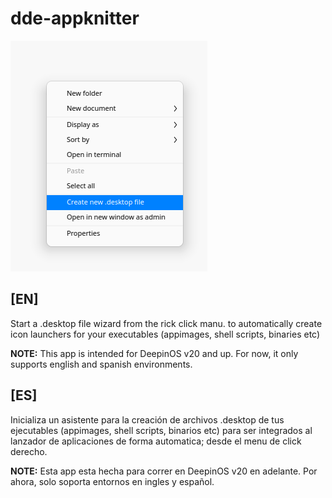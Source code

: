 # dde-appknitter

![immg.png](img.png)

## [EN]

Start a .desktop file wizard from the rick click manu. to automatically create icon launchers for your executables (appimages, shell scripts, binaries etc) 

**NOTE:** This app is intended for DeepinOS v20 and up. For now, it only supports english and spanish environments.

## [ES]

Inicializa un asistente para la creación de archivos .desktop de tus ejecutables (appimages, shell scripts, binarios etc) para ser    integrados al lanzador de aplicaciones de forma automatica; desde el menu de click derecho.

**NOTE:**  Esta app esta hecha para correr en DeepinOS v20 en adelante. Por ahora, solo soporta entornos en ingles y español.
